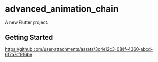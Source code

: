 # advanced_animation_chain

A new Flutter project.

## Getting Started



https://github.com/user-attachments/assets/3c4e12c3-088f-4360-abcd-6f7a7cf9f6be

